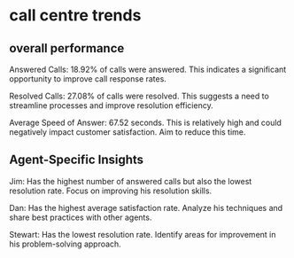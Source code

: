 # call centre trends
## overall performance
  
Answered Calls: 18.92% of calls were answered. This indicates a significant opportunity to improve call response rates.

Resolved Calls: 27.08% of calls were resolved. This suggests a need to streamline processes and improve resolution efficiency.

Average Speed of Answer: 67.52 seconds. This is relatively high and could negatively impact customer satisfaction. Aim to reduce this time.

## Agent-Specific Insights

Jim: Has the highest number of answered calls but also the lowest resolution rate. Focus on improving his resolution skills.

Dan: Has the highest average satisfaction rate. Analyze his techniques and share best practices with other agents.

Stewart: Has the lowest resolution rate. Identify areas for improvement in his problem-solving approach.
